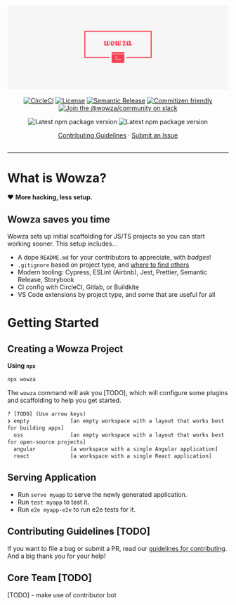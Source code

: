 <p align="center"><img src="./src/assets/img/banner.png" width="600" alt="View in VS Code or on Github. Bitbucket doesn't support cool Markdown stuff."></p>

<div align="center">

[![CircleCI](https://img.shields.io/badge/CircleCI-passing-brightgreen?style=flat-square&logo=circleci)]()
[![License](https://img.shields.io/badge/License-MIT-blue?style=flat-square)](https://en.wikipedia.org/wiki/MIT_License)
[![Semantic Release](https://img.shields.io/badge/%20%20%F0%9F%93%A6%F0%9F%9A%80-semantic--release-e10079.svg?style=flat-square)](https://github.com/semantic-release/semantic-release)
[![Commitizen friendly](https://img.shields.io/badge/Commitizen-friendly-blue.svg?style=flat-square)](http://commitizen.github.io/cz-cli/)
[![Join the @wowza/community on slack](https://img.shields.io/badge/Slack-%40wowza%2Fcommunity-blue?style=flat-square&logo=slack)](https://join.slack.com/t/wowzacommunity/shared_invite/zt-phx09lkz-ETbJ8JAcqJkV9NhRRJpzPA)

</div>
<div align="center">

![Latest npm package version](https://img.shields.io/badge/NPM%40stable-1.0.0-blue?logo=npm&style=flat-square)
![Latest npm package version](https://img.shields.io/badge/NPM%40beta-2.0.0-orange?logo=npm&style=flat-square)

</div>
<div align="center">

<p align="center">
  <a href="CONTRIBUTING.md">Contributing Guidelines</a>
  ·
  <a href="https://github.com/GitMazzone/wowza/issues">Submit an Issue</a>
  <br>
  <br>
</p>

</div>

<hr>

# What is Wowza?

❤️ **More hacking, less setup.**

## Wowza saves you time

Wowza sets up initial scaffolding for JS/TS projects so you can start working sooner. This setup includes...

- A dope `README.md` for your contributors to appreciate, with _badges_!
- `.gitignore` based on project type, and [where to find others](https://github.com/github/gitignore)
- Modern tooling: Cypress, ESLint (Airbnb), Jest, Prettier, Semantic Release, Storybook
- CI config with CircleCI, Gitlab, or Buildkite
- VS Code extensions by project type, and some that are useful for all

# Getting Started

## Creating a Wowza Project

**Using `npx`**

```bash
npx wowza
```

The `wowza` command will ask you [TODO], which will configure some plugins and scaffolding to help you get started.

```
? [TODO] (Use arrow keys)
❯ empty             [an empty workspace with a layout that works best for building apps]
  oss               [an empty workspace with a layout that works best for open-source projects]
  angular           [a workspace with a single Angular application]
  react             [a workspace with a single React application]
```

## Serving Application

- Run `serve myapp` to serve the newly generated application.
- Run `test myapp` to test it.
- Run `e2e myapp-e2e` to run e2e tests for it.

## Contributing Guidelines [TODO]

If you want to file a bug or submit a PR, read our [guidelines for contributing](https://github.com/GitMazzone/wowza/blob/master/CONTRIBUTING.md). And a big thank you for your help!

## Core Team [TODO]

[TODO] - make use of contributor bot

